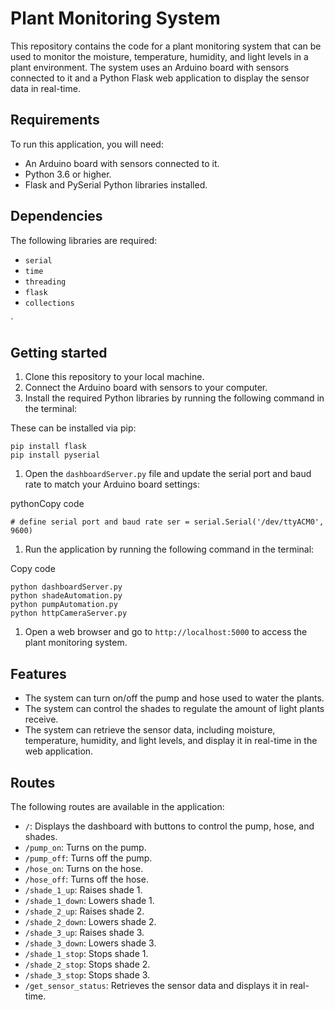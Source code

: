 Plant Monitoring System
=======================

This repository contains the code for a plant monitoring system that can be used to monitor the moisture, temperature, humidity, and light levels in a plant environment. The system uses an Arduino board with sensors connected to it and a Python Flask web application to display the sensor data in real-time.

Requirements
------------

To run this application, you will need:

-   An Arduino board with sensors connected to it.
-   Python 3.6 or higher.
-   Flask and PySerial Python libraries installed.

Dependencies
------------

The following libraries are required:

-   `serial`
-   `time`
-   `threading`
-   `flask`
-   `collections`

`

Getting started
---------------

1.  Clone this repository to your local machine.
2.  Connect the Arduino board with sensors to your computer.
3.  Install the required Python libraries by running the following command in the terminal:

These can be installed via pip:

```
pip install flask 
pip install pyserial
```

1.  Open the `dashboardServer.py` file and update the serial port and baud rate to match your Arduino board settings:

pythonCopy code

`# define serial port and baud rate
ser = serial.Serial('/dev/ttyACM0', 9600)`

1.  Run the application by running the following command in the terminal:

Copy code


```
python dashboardServer.py
python shadeAutomation.py
python pumpAutomation.py
python httpCameraServer.py
```

1.  Open a web browser and go to `http://localhost:5000` to access the plant monitoring system.



Features
--------

-   The system can turn on/off the pump and hose used to water the plants.
-   The system can control the shades to regulate the amount of light plants receive.
-   The system can retrieve the sensor data, including moisture, temperature, humidity, and light levels, and display it in real-time in the web application.

Routes
------

The following routes are available in the application:

-   `/`: Displays the dashboard with buttons to control the pump, hose, and shades.
-   `/pump_on`: Turns on the pump.
-   `/pump_off`: Turns off the pump.
-   `/hose_on`: Turns on the hose.
-   `/hose_off`: Turns off the hose.
-   `/shade_1_up`: Raises shade 1.
-   `/shade_1_down`: Lowers shade 1.
-   `/shade_2_up`: Raises shade 2.
-   `/shade_2_down`: Lowers shade 2.
-   `/shade_3_up`: Raises shade 3.
-   `/shade_3_down`: Lowers shade 3.
-   `/shade_1_stop`: Stops shade 1.
-   `/shade_2_stop`: Stops shade 2.
-   `/shade_3_stop`: Stops shade 3.
-   `/get_sensor_status`: Retrieves the sensor data and displays it in real-time.
